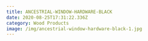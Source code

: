 ```yaml
---
title: ANCESTRIAL-WINDOW-HARDWARE-BLACK
date: 2020-08-25T17:31:22.336Z
category: Wood Products
image: /img/ancestrial-window-hardware-black-1.jpg
---
```


